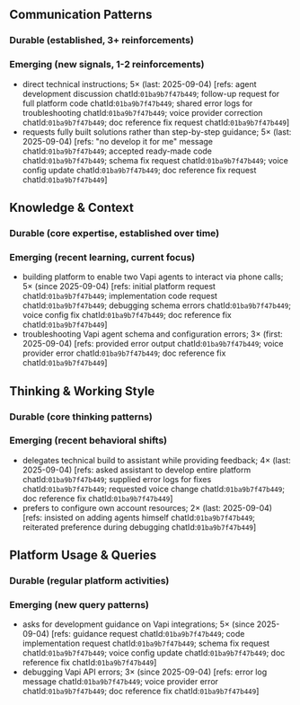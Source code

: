 ## Communication Patterns
### Durable (established, 3+ reinforcements)

### Emerging (new signals, 1-2 reinforcements)
- direct technical instructions; 5× (last: 2025-09-04) [refs: agent development discussion chatId:`01ba9b7f47b449`; follow-up request for full platform code chatId:`01ba9b7f47b449`; shared error logs for troubleshooting chatId:`01ba9b7f47b449`; voice provider correction chatId:`01ba9b7f47b449`; doc reference fix request chatId:`01ba9b7f47b449`]
- requests fully built solutions rather than step-by-step guidance; 5× (last: 2025-09-04) [refs: "no develop it for me" message chatId:`01ba9b7f47b449`; accepted ready-made code chatId:`01ba9b7f47b449`; schema fix request chatId:`01ba9b7f47b449`; voice config update chatId:`01ba9b7f47b449`; doc reference fix request chatId:`01ba9b7f47b449`]

## Knowledge & Context
### Durable (core expertise, established over time)

### Emerging (recent learning, current focus)
- building platform to enable two Vapi agents to interact via phone calls; 5× (since 2025-09-04) [refs: initial platform request chatId:`01ba9b7f47b449`; implementation code request chatId:`01ba9b7f47b449`; debugging schema errors chatId:`01ba9b7f47b449`; voice config fix chatId:`01ba9b7f47b449`; doc reference fix chatId:`01ba9b7f47b449`]
- troubleshooting Vapi agent schema and configuration errors; 3× (first: 2025-09-04) [refs: provided error output chatId:`01ba9b7f47b449`; voice provider error chatId:`01ba9b7f47b449`; doc reference fix chatId:`01ba9b7f47b449`]

## Thinking & Working Style
### Durable (core thinking patterns)

### Emerging (recent behavioral shifts)
- delegates technical build to assistant while providing feedback; 4× (last: 2025-09-04) [refs: asked assistant to develop entire platform chatId:`01ba9b7f47b449`; supplied error logs for fixes chatId:`01ba9b7f47b449`; requested voice change chatId:`01ba9b7f47b449`; doc reference fix chatId:`01ba9b7f47b449`]
- prefers to configure own account resources; 2× (last: 2025-09-04) [refs: insisted on adding agents himself chatId:`01ba9b7f47b449`; reiterated preference during debugging chatId:`01ba9b7f47b449`]

## Platform Usage & Queries
### Durable (regular platform activities)

### Emerging (new query patterns)
- asks for development guidance on Vapi integrations; 5× (since 2025-09-04) [refs: guidance request chatId:`01ba9b7f47b449`; code implementation request chatId:`01ba9b7f47b449`; schema fix request chatId:`01ba9b7f47b449`; voice config update chatId:`01ba9b7f47b449`; doc reference fix chatId:`01ba9b7f47b449`]
- debugging Vapi API errors; 3× (since 2025-09-04) [refs: error log message chatId:`01ba9b7f47b449`; voice provider error chatId:`01ba9b7f47b449`; doc reference fix chatId:`01ba9b7f47b449`]